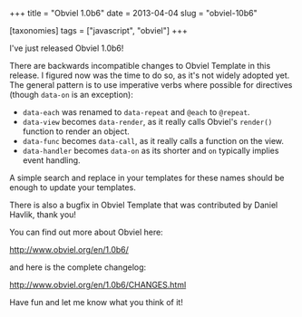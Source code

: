 +++
title = "Obviel 1.0b6"
date = 2013-04-04
slug = "obviel-10b6"

[taxonomies]
tags = ["javascript", "obviel"]
+++

I've just released Obviel 1.0b6!

There are backwards incompatible changes to Obviel Template in this
release. I figured now was the time to do so, as it's not widely adopted
yet. The general pattern is to use imperative verbs where possible for
directives (though `data-on` is an exception):

- `data-each` was renamed to `data-repeat` and `@each` to `@repeat`.
- `data-view` becomes `data-render`, as it really calls Obviel's
  `render()` function to render an object.
- `data-func` becomes `data-call`, as it really calls a function on the
  view.
- `data-handler` becomes `data-on` as its shorter and `on` typically
  implies event handling.

A simple search and replace in your templates for these names should be
enough to update your templates.

There is also a bugfix in Obviel Template that was contributed by Daniel
Havlik, thank you!

You can find out more about Obviel here:

<http://www.obviel.org/en/1.0b6/>

and here is the complete changelog:

<http://www.obviel.org/en/1.0b6/CHANGES.html>

Have fun and let me know what you think of it!
